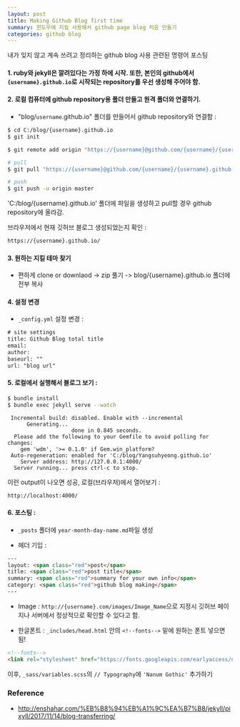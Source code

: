 ```yaml
---
layout: post
title: Making Github Blog first time
summary: 윈도우에 지킬 사용해서 github page blog 처음 만들기
categories: github blog
---
```


내가 잊지 않고 계속 쓰려고 정리하는 github blog 사용 관련된 명령어 포스팅

#### 1. ruby와 jekyll은 깔려있다는 가정 하에 시작. 또한, 본인의 github에서 `{username}.github.io`로 시작되는 repository를 우선 생성해 주어야 함. 

#### 2. 로컬 컴퓨터에 github repository용 폴더 만들고 원격 폴더와 연결하기. 
* "blog/`username`.github.io" 폴더를 만들어서 github repository와 연결함 : 

```bash
$ cd C:/blog/{username}.github.io
$ git init

$ git remote add origin "https://{username}@github.com/{username}/{username}.github.io.git"

# pull 
$ git pull "https://{username}@github.com/{username}/{username}.github.io"

# push
$ git push -u origin master
```

'C:/blog/{username}.github.io' 폴더에 파일을 생성하고 pull할 경우 github repository에 올라감. 

브라우저에서 현재 깃허브 블로그 생성되었는지 확인 : 

```html
https://{username}.github.io/
```

#### 3. 원하는 지킬 테마 찾기
- 편하게 clone or downlaod -> zip 풀기 -> blog/{username}.github.io 폴더에 전부 복사 

#### 4. 설정 변경 
- `_config.yml` 설정 변경 :

```html
# site settings
title: Github Blog total title
email: 
author:
baseurl: ""
url: "blog url"
```

#### 5. 로컬에서 실행해서 블로그 보기 : 
```bash
$ bundle install
$ bundle exec jekyll serve --watch
```
```
 Incremental build: disabled. Enable with --incremental
      Generating...
                    done in 0.845 seconds.
  Please add the following to your Gemfile to avoid polling for changes:
    gem 'wdm', '>= 0.1.0' if Gem.win_platform?
 Auto-regeneration: enabled for 'C:/blog/Yangsuhyeong.github.io'
    Server address: http://127.0.0.1:4000/
  Server running... press ctrl-c to stop.
```

이런 output이 나오면 성공, 로컬(브라우저)에서 열어보기 : 
```bash
http://localhost:4000/
```

#### 6. 포스팅 : 

* `_posts` 폴더에 `year-month-day-name.md`파일 생성 

* 헤더 기입 : 
```html
---
layout: <span class="red">post</span>
title: <span class="red">post title</span>
summary: <span class="red">summary for your own info</span>
category: <span class="red">github blog making</span>
---
```

* Image : 
`http://{username}.com/images/Image_Name`으로 지정시 깃허브 페이지나 서버에서 정상적으로 확인할 수 있다고 함. 

* 한글폰트 : 
`_includes/head.html` 안의 `<!--fonts-->` 밑에 원하는 폰트 넣으면 됨!

```html
<!--fonts-->
<link rel="stylesheet" href="https://fonts.googleapis.com/earlyaccess/nanumgothic.css">
```
이후, `_sass/variables.scss`의 `// Typography`에 `'Nanum Gothic'` 추가하기 

### Reference 
- http://enshahar.com/%EB%B8%94%EB%A1%9C%EA%B7%B8/jekyll/pixyll/2017/11/14/blog-transferring/